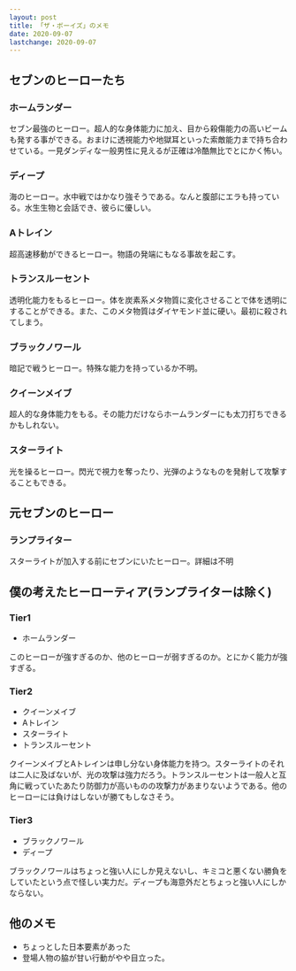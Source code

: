 ```yaml
---
layout: post
title: 「ザ・ボーイズ」のメモ
date: 2020-09-07
lastchange: 2020-09-07
---
```


## セブンのヒーローたち

### ホームランダー
セブン最強のヒーロー。超人的な身体能力に加え、目から殺傷能力の高いビームも発する事ができる。おまけに透視能力や地獄耳といった索敵能力まで持ち合わせている。一見ダンディな一般男性に見えるが正確は冷酷無比でとにかく怖い。

### ディープ
海のヒーロー。水中戦ではかなり強そうである。なんと腹部にエラも持っている。水生生物と会話でき、彼らに優しい。

### Aトレイン
超高速移動ができるヒーロー。物語の発端にもなる事故を起こす。

### トランスルーセント
透明化能力をもるヒーロー。体を炭素系メタ物質に変化させることで体を透明にすることができる。また、このメタ物質はダイヤモンド並に硬い。最初に殺されてしまう。

### ブラックノワール
暗記で戦うヒーロー。特殊な能力を持っているか不明。

### クイーンメイブ
超人的な身体能力をもる。その能力だけならホームランダーにも太刀打ちできるかもしれない。

### スターライト
光を操るヒーロー。閃光で視力を奪ったり、光弾のようなものを発射して攻撃することもできる。


## 元セブンのヒーロー

### ランプライター
スターライトが加入する前にセブンにいたヒーロー。詳細は不明

## 僕の考えたヒーローティア(ランプライターは除く)

### Tier1
- ホームランダー

このヒーローが強すぎるのか、他のヒーローが弱すぎるのか。とにかく能力が強すぎる。

### Tier2
- クイーンメイブ 
- Aトレイン 
- スターライト 
- トランスルーセント

クイーンメイブとAトレインは申し分ない身体能力を持つ。スターライトのそれは二人に及ばないが、光の攻撃は強力だろう。トランスルーセントは一般人と互角に戦っていたあたり防御力が高いものの攻撃力があまりないようである。他のヒーローには負けはしないが勝てもしなさそう。

### Tier3
- ブラックノワール
- ディープ

ブラックノワールはちょっと強い人にしか見えないし、キミコと悪くない勝負をしていたという点で怪しい実力だ。ディープも海意外だとちょっと強い人にしかならない。

## 他のメモ
- ちょっとした日本要素があった
- 登場人物の脇が甘い行動がやや目立った。